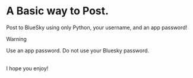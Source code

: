 # A Basic way to Post.
Post to BlueSky using only Python, your username, and an app password!
> [!WARNING]
> Use an app password. Do not use your Bluesky password.
<br>
I hope you enjoy!